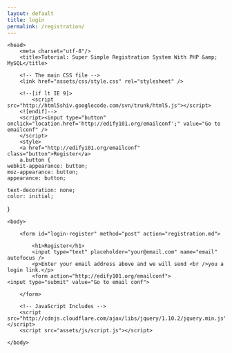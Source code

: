 ```yaml
---
layout: default
title: login
permalink: /registration/
---
```

<!--registration--> 
<!--<!DOCTYPE html>-->
<!--<html>-->
<!--<head>-->
<!--<title>Registration form</title>-->
<!--<style>-->
<!--</style>-->
<!--</head>-->
<!--<body>-->
<!--<form name="registration" method="post" action="registration.php">-->
<!-- we will create registration.php after registration.html -->
<!--EMAIL-ID:<input type="text" name="email" value=""></br>-->
<!--PASSWORD:<input type="text" name="password" value=""></br>-->
<!--RE-PASSWORD:<input type="text" name="repassword" value=""></br>-->
<!--First name:<input type = "text" name = "first_name" value = ""></br>-->
<!--Last name: <input type = "text" name = "last_name" value = ""></br>-->
<!--City: <input type = "text" name = "city" value = ""></br>-->
<!--Zipcode: <input type = "text" name = "zipcode" value = ""></br>-->
<!--Age: <input type = "text" name = "age" value = ""></br>-->
<!--<input type="submit" name="submit" value="submit">-->
<!--</form>-->
<!--ai ya-->
<!--</body>-->
<!--</html>-->
<html>

	<head>
		<meta charset="utf-8"/>
		<title>Tutorial: Super Simple Registration System With PHP &amp; MySQL</title>

		<!-- The main CSS file -->
		<link href="assets/css/style.css" rel="stylesheet" />

		<!--[if lt IE 9]>
			<script src="http://html5shiv.googlecode.com/svn/trunk/html5.js"></script>
		<![endif]-->
		<script><input type="button" onclick="location.href='http://edify101.org/emailconf';" value="Go to emailconf" />
		</script>
		<style>
		<a href="http://edify101.org/emailconf" class="button">Register</a>
		a.button {
    webkit-appearance: button;
    moz-appearance: button;
    appearance: button;

    text-decoration: none;
    color: initial;
}
</style>
	</head>

	<body>

		<form id="login-register" method="post" action="registration.md">

			<h1>Register</h1>
			<input type="text" placeholder="your@email.com" name="email" autofocus />
			<p>Enter your email address above and we will send <br />you a login link.</p>
			<form action="http://edify101.org/emailconf">
    <input type="submit" value="Go to email conf">
</form>
			<span></span>

		</form>

		<!-- JavaScript Includes -->
		<script src="http://cdnjs.cloudflare.com/ajax/libs/jquery/1.10.2/jquery.min.js"></script>
		<script src="assets/js/script.js"></script>

	</body>
</html>
